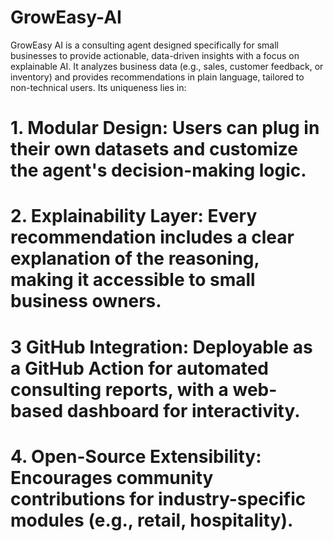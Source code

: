 # GrowEasy-AI
GrowEasy AI is a consulting agent designed specifically for small businesses to provide actionable, data-driven insights with a focus on explainable AI. It analyzes business data (e.g., sales, customer feedback, or inventory) and provides recommendations in plain language, tailored to non-technical users. Its uniqueness lies in:

# 1. Modular Design: Users can plug in their own datasets and customize the agent's decision-making logic.
# 2. Explainability Layer: Every recommendation includes a clear explanation of the reasoning, making it accessible to small business owners.
# 3 GitHub Integration: Deployable as a GitHub Action for automated consulting reports, with a web-based dashboard for interactivity.
# 4. Open-Source Extensibility: Encourages community contributions for industry-specific modules (e.g., retail, hospitality).
